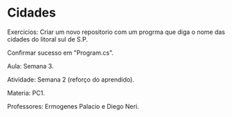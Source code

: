 # Cidades
Exercicios: Criar um novo repositorio com um progrma que diga o nome das cidades do litoral sul de S.P.

Confirmar sucesso em "Program.cs".

Aula: Semana 3. 

Atividade: Semana 2 (reforço do aprendido).

Materia: PC1.

Professores: Ermogenes Palacio e Diego Neri.
